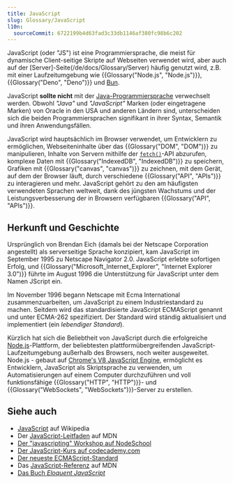 ```yaml
---
title: JavaScript
slug: Glossary/JavaScript
l10n:
  sourceCommit: 6722199b4d63fad3c33db1146af380fc98b6c202
---
```


JavaScript (oder "JS") ist eine Programmiersprache, die meist für dynamische Client-seitige Skripte auf Webseiten verwendet wird, aber auch auf der [Server]-Seite(/de/docs/Glossary/Server) häufig genutzt wird, z.B. mit einer Laufzeitumgebung wie {{Glossary("Node.js", "Node.js")}}, {{Glossary("Deno", "Deno")}} und [Bun](https://bun.com/).

JavaScript **sollte nicht** mit der [Java-Programmiersprache](<https://en.wikipedia.org/wiki/Java_(programming_language)>) verwechselt werden. Obwohl _"Java"_ und _"JavaScript"_ Marken (oder eingetragene Marken) von Oracle in den USA und anderen Ländern sind, unterscheiden sich die beiden Programmiersprachen signifikant in ihrer Syntax, Semantik und ihren Anwendungsfällen.

JavaScript wird hauptsächlich im Browser verwendet, um Entwicklern zu ermöglichen, Webseiteninhalte über das {{Glossary("DOM", "DOM")}} zu manipulieren, Inhalte von Servern mithilfe der [`fetch()`](/de/docs/Web/API/Window/fetch)-API abzurufen, komplexe Daten mit {{Glossary("IndexedDB", "IndexedDB")}} zu speichern, Grafiken mit {{Glossary("canvas", "canvas")}} zu zeichnen, mit dem Gerät, auf dem der Browser läuft, durch verschiedene {{Glossary("API", "APIs")}} zu interagieren und mehr. JavaScript gehört zu den am häufigsten verwendeten Sprachen weltweit, dank des jüngsten Wachstums und der Leistungsverbesserung der in Browsern verfügbaren {{Glossary("API", "APIs")}}.

## Herkunft und Geschichte

Ursprünglich von Brendan Eich (damals bei der Netscape Corporation angestellt) als serverseitige Sprache konzipiert, kam JavaScript im September 1995 zu Netscape Navigator 2.0. JavaScript erlebte sofortigen Erfolg, und {{Glossary("Microsoft_Internet_Explorer", "Internet Explorer 3.0")}} führte im August 1996 die Unterstützung für JavaScript unter dem Namen JScript ein.

Im November 1996 begann Netscape mit Ecma International zusammenzuarbeiten, um JavaScript zu einem Industriestandard zu machen. Seitdem wird das standardisierte JavaScript ECMAScript genannt und unter ECMA-262 spezifiziert. Der Standard wird ständig aktualisiert und implementiert (ein _lebendiger Standard_).

Kürzlich hat sich die Beliebtheit von JavaScript durch die erfolgreiche [Node.js](https://nodejs.org/en)-Plattform, der beliebtesten plattformübergreifenden JavaScript-Laufzeitumgebung außerhalb des Browsers, noch weiter ausgeweitet. Node.js - gebaut auf [Chrome's V8 JavaScript Engine](<https://en.wikipedia.org/wiki/V8_(JavaScript_engine)>), ermöglicht es Entwicklern, JavaScript als Skriptsprache zu verwenden, um Automatisierungen auf einem Computer durchzuführen und voll funktionsfähige {{Glossary("HTTP", "HTTP")}}- und {{Glossary("WebSockets", "WebSockets")}}-Server zu erstellen.

## Siehe auch

- [JavaScript](https://en.wikipedia.org/wiki/JavaScript) auf Wikipedia
- Der [JavaScript-Leitfaden](/de/docs/Web/JavaScript/Guide) auf MDN
- [Der "javascripting" Workshop auf NodeSchool](https://nodeschool.io/#workshoppers)
- [Der JavaScript-Kurs auf codecademy.com](https://www.codecademy.com/catalog/language/javascript)
- [Der neueste ECMAScript-Standard](https://ecma-international.org/publications-and-standards/standards/ecma-262/)
- Das [JavaScript-Referenz](/de/docs/Web/JavaScript/Reference) auf MDN
- [Das Buch _Eloquent JavaScript_](https://eloquentjavascript.net/)
